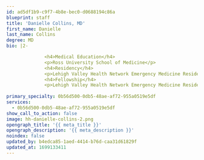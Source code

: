 ```yaml
---
id: ad5df1b9-c9f7-4b8e-bec0-d0688194c86a
blueprint: staff
title: 'Danielle Collins, MD'
first_name: Danielle
last_name: Collins
degree: MD
bio: |2-

              <h4>Medical Education</h4>
              <p>Ross University School of Medicine</p>
              <h4>Residency</h4>
              <p>Lehigh Valley Health Network Emergency Medicine Residency</p>
              <h4>Fellowship</h4>
              <p>Lehigh Valley Health Network Emergency Medicine Residency</p>
          
primary_specialty: 0b56d500-0db5-48ae-af72-955a0519e5df
services:
  - 0b56d500-0db5-48ae-af72-955a0519e5df
show_call_to_action: false
image: hh-danielle-collins-2.png
opengraph_title: '{{ meta_title }}'
opengraph_description: '{{ meta_description }}'
noindex: false
updated_by: b4edca85-1aed-4414-b76d-caa31d61829f
updated_at: 1699133411
---
```

